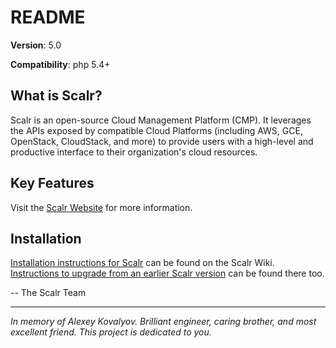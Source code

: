 README
======

**Version**: 5.0

**Compatibility**: php 5.4+

What is Scalr?
--------------

Scalr is an open-source Cloud Management Platform (CMP). It leverages the
APIs exposed by compatible Cloud Platforms (including AWS, GCE,
OpenStack, CloudStack, and more) to provide users with a high-level
and productive interface to their organization's cloud resources.

Key Features
------------

Visit the [Scalr Website][10] for more information.

Installation
------------

[Installation instructions for Scalr][20] can be found on the Scalr Wiki.
[Instructions to upgrade from an earlier Scalr version][21] can be found there
too.


-- The Scalr Team

----

*In memory of Alexey Kovalyov.
Brilliant engineer, caring brother, and most excellent friend.
This project is dedicated to you.*

[10]: http://www.scalr.com/product/overview "Scalr Product Overview"
[20]: https://scalr-wiki.atlassian.net/wiki/x/XgQb "Installation Instructions"
[21]: https://scalr-wiki.atlassian.net/wiki/x/FoAs "Upgrade Instructions"

